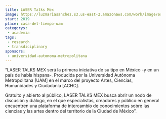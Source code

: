 ```yaml
---
title: LASER Talks Mex
image: https://luzmariasanchez.s3.us-east-2.amazonaws.com/work/image/original/LASER_LaserTalksMex_rgb_600X352.png
start: 2019
place: casa-del-tiempo-uam
categorys:
 - academia
tags:
 - research
 - transdiciplinary
sponsors:
 - universidad-autonoma-metropolitana
---
```


“LASER TALKS MEX será la primera iniciativa de su tipo en México -y en un país de habla hispana-. Producida por la Universidad Autónoma Metropolitana [UAM] en el marco del proyecto Artes, Ciencias, Humanidades y Ciudadanía [ACHC].

Gratuito y abierto al público, LASER TALKS MEX busca abrir un nodo de discusión y diálogo, en el que especialistas, creadores y público en general encuentren una plataforma de intercambio de conocimientos sobre las ciencias y las artes dentro del territorio de la Ciudad de México”.